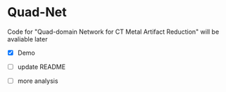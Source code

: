 # Quad-Net 

Code for "Quad-domain Network for CT Metal Artifact Reduction" will be avaliable later 




- [X] Demo  
- [ ] update README
- [ ] more analysis






